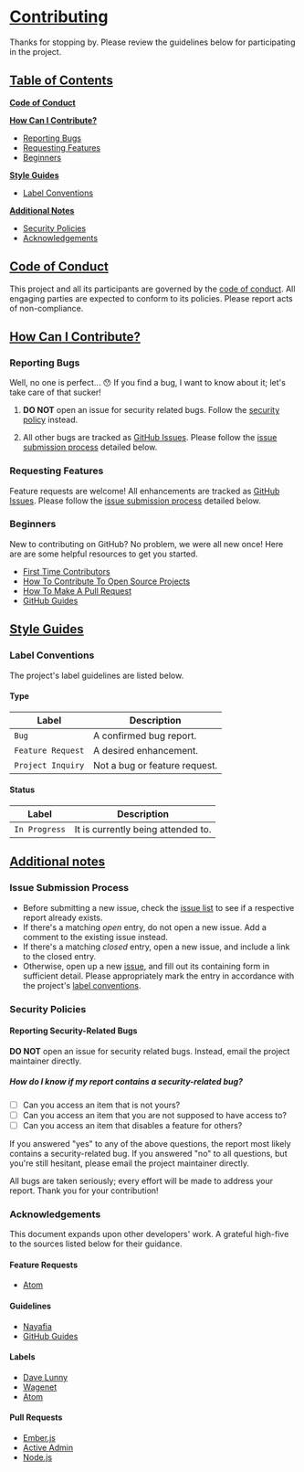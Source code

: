 # <a href="contributing">Contributing</a>

Thanks for stopping by. Please review the guidelines below for participating in the project.

## <a href="table-of-contents">Table of Contents</a>

[**Code of Conduct**](#code-of-conduct)

[**How Can I Contribute?**](#how-can-i-contribute)

* [Reporting Bugs](#reporting-bugs)
* [Requesting Features](#requesting-features)
* [Beginners](#beginners)

[**Style Guides**](#style-guides)

* [Label Conventions](#label-conventions)

[**Additional Notes**](#additional-notes)

* [Security Policies](#security-policies)
* [Acknowledgements](#acknowledgements)

## <a href="code-of-conduct">Code of Conduct</a>

This project and all its participants are governed by the
[code of conduct](/CODE_OF_CONDUCT.md). All engaging parties are expected to conform to
its policies. Please report acts of non-compliance.

## <a href="how-can-i-contribute">How Can I Contribute?</a>

### Reporting Bugs

Well, no one is perfect... :hushed: If you find a bug, I want to know about it; let's take care of
that sucker!


1. **DO NOT** open an issue for security related bugs. Follow the
[security policy](#reporting-security-related-bugs) instead.

2. All other bugs are tracked as [GitHub Issues](https://guides.github.com/features/issues/). 
Please follow the [issue submission process](#issue-submission-process) detailed below.

### Requesting Features

Feature requests are welcome! All enhancements are tracked as [GitHub Issues](https://guides.github.com/features/issues/). Please follow the [issue submission process](#issue-submission-process) detailed below.

### Beginners

New to contributing on GitHub? No problem, we were all new once! Here are are some helpful
resources to get you started.

* [First Time Contributors](https://www.firsttimersonly.com)
* [How To Contribute To Open Source Projects](https://egghead.io/courses/how-to-contribute-to-an-open-source-project-on-github)
* [How To Make A Pull Request](http://makeapullrequest.com)
* [GitHub Guides](https://guides.github.com)

## <a href="style-guides">Style Guides</a>

### Label Conventions

The project's label guidelines are listed below.

#### Type

| Label             | Description                   |
| ----------------- | ----------------------------- |
| `Bug`                         | A confirmed bug report.       |
| `Feature Request` | A desired enhancement.        |
| `Project Inquiry` | Not a bug or feature request. |

#### Status

| Label         | Description                        |
| ------------- | ---------------------------------- |
| `In Progress` | It is currently being attended to. |


## <a href="additional-notes">Additional notes</a>

### Issue Submission Process

* Before submitting a new issue, check the
  [issue list](https://github.com/TylerJOtte/Forge/issues) to see if a respective report already 
  exists.
* If there's a matching *open* entry, do not open a new issue. Add a comment to the existing 
  issue instead.
* If there's a matching *closed* entry, open a new issue, and include a link to the closed entry.
* Otherwise, open up a new [issue](https://github.com/TylerJOtte/Forge/issues), and fill out its
 containing form in sufficient detail. Please appropriately mark the entry in accordance with the
 project's [label conventions](#label-conventions).

### Security Policies

#### Reporting Security-Related Bugs

**DO NOT** open an issue for security related bugs. Instead, email the project maintainer
  directly.

##### How do I know if my report contains a security-related bug?

- [ ] Can you access an item that is not yours?
- [ ] Can you access an item that you are not supposed to have access to?
- [ ] Can you access an item that disables a feature for others?

If you answered "yes" to any of the above questions, the report most likely contains a
security-related bug. If you answered "no" to all questions, but you're still hesitant, please
email the project maintainer directly.

All bugs are taken seriously; every effort will be made to address your report. Thank you for
your contribution!

### Acknowledgements

This document expands upon other developers' work. A grateful high-five to the sources listed
below for their guidance.


#### Feature Requests
* [Atom](https://github.com/atom/atom/blob/master/CONTRIBUTING.md#how-do-i-submit-a-good-enhancement-suggestion)

#### Guidelines

* [Nayafia](https://github.com/nayafia/contributing-template/blob/master/CONTRIBUTING-template.md)
* [GitHub Guides](https://guides.github.com)

#### Labels

* [Dave Lunny](https://medium.com/@dave_lunny/sane-github-labels-c5d2e6004b63)
* [Wagenet](https://github.com/wagenet/StandardIssueLabels)
* [Atom](https://github.com/atom/atom/blob/master/CONTRIBUTING.md#issue-and-pull-request-labels)

#### Pull Requests
* [Ember.js](https://github.com/emberjs/ember.js/blob/master/CONTRIBUTING.md#pull-requests)
* [Active Admin](https://github.com/activeadmin/activeadmin/blob/master/CONTRIBUTING.md#1-where-do-i-go-from-here)
* [Node.js](https://github.com/nodejs/node/blob/master/doc/guides/contributing/pull-requests.md#commit-squashing)
